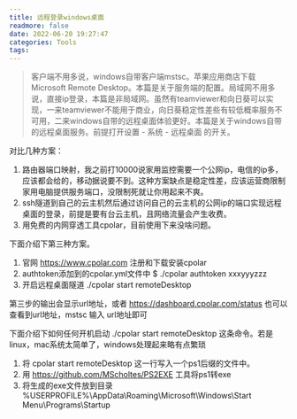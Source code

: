 ```yaml
---
title: 远程登录windows桌面
readmore: false
date: 2022-06-20 19:27:47
categories: Tools
tags:
---
```


> 客户端不用多说，windows自带客户端mstsc。苹果应用商店下载Microsoft Remote Desktop。本篇是关于服务端的配置。局域网不用多说，直接ip登录，本篇是非局域网。虽然有teamviewer和向日葵可以实现，一来teamviewer不能用于商业，向日葵稳定性差些有较低概率服务不可用，二来windows自带的远程桌面体验更好。本篇是关于windows自带的远程桌面服务。前提打开设置 - 系统 - 远程桌面 的开关。

对比几种方案：
1. 路由器端口映射，我之前打10000说家用监控需要一个公网ip，电信的ip多，应该都会给的，移动据说要不到。这种方案缺点是稳定性差，应该运营商限制家用电脑提供服务端口，没限制死就让你用起来不爽。
2. ssh隧道到自己的云主机然后通过访问自己的云主机的公网ip的端口实现远程桌面的登录，前提是要有台云主机，且网络流量会产生收费。
3. 用免费的内网穿透工具cpolar，目前使用下来没啥问题。

下面介绍下第三种方案。

1. 官网 https://www.cpolar.com 注册和下载安装cpolar
2. authtoken添加到的cpolar.yml文件中 $ ./cpolar authtoken xxxyyyzzz
3. 开启远程桌面隧道 ./cpolar start remoteDesktop

第三步的输出会显示url地址，或者 https://dashboard.cpolar.com/status 也可以查看到url地址，mstsc 输入 url地址即可

下面介绍下如何任何开机启动 ./cpolar start remoteDesktop 这条命令。若是linux，mac系统太简单了，windows处理起来略有点繁琐

1. 将 cpolar start remoteDesktop 这一行写入一个ps1后缀的文件中。 
2. 用 https://github.com/MScholtes/PS2EXE 工具将ps1转exe
3. 将生成的exe文件放到目录 %USERPROFILE%\AppData\Roaming\Microsoft\Windows\Start Menu\Programs\Startup

